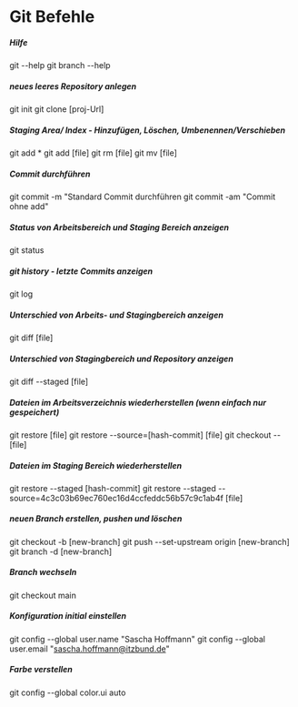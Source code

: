 # Git Befehle

##### Hilfe
git --help
git branch --help

##### neues leeres Repository anlegen
git init
git clone [proj-Url]

##### Staging Area/ Index - Hinzufügen, Löschen, Umbenennen/Verschieben 
git add *
git add [file]
git rm [file]
git mv [file] 

##### Commit durchführen
git commit -m "Standard Commit durchführen
git commit -am "Commit ohne add"

##### Status von Arbeitsbereich und Staging Bereich anzeigen
git status

##### git history - letzte Commits anzeigen
git log

##### Unterschied von Arbeits- und Stagingbereich anzeigen
git diff [file]

##### Unterschied von Stagingbereich und Repository anzeigen
git diff --staged [file]

##### Dateien im Arbeitsverzeichnis wiederherstellen (wenn einfach nur gespeichert)
git restore [file]
git restore --source=[hash-commit] [file]
git checkout -- [file]

##### Dateien im Staging Bereich wiederherstellen 
git restore --staged [hash-commit]
git restore --staged --source=4c3c03b69ec760ec16d4ccfeddc56b57c9c1ab4f [file]

##### neuen Branch erstellen, pushen und löschen
git checkout -b [new-branch]
git push --set-upstream origin [new-branch]
git branch -d [new-branch]

##### Branch wechseln
git checkout main

##### Konfiguration initial einstellen
git config --global user.name "Sascha Hoffmann"
git config --global user.email "sascha.hoffmann@itzbund.de"

##### Farbe verstellen
git config --global color.ui auto